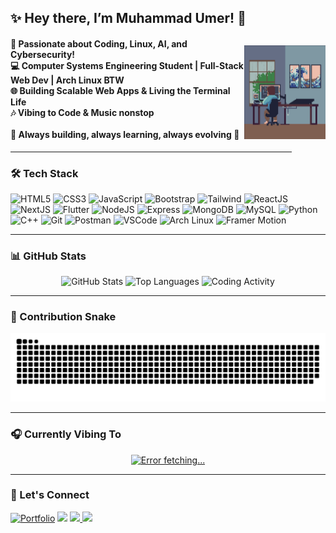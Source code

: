 <h2 align="left">✨ Hey there, I’m Muhammad Umer! 👋</h2>

<img style="margin-top:13px" align="right" height="150" width="130" src="./gifs/gif2.gif" />

<div style="width:450px">

<h4 align="left">🚀 Passionate about Coding, Linux, AI, and Cybersecurity!<br>
💻 Computer Systems Engineering Student | Full-Stack Web Dev | Arch Linux BTW <br>
🌐 Building Scalable Web Apps & Living the Terminal Life <br>
🎶 Vibing to Code & Music nonstop<br><br>
🌟 Always building, always learning, always evolving 🚀</h4>

---

</div>

### 🛠️ Tech Stack

<div align="left">
  <!-- Web & Frontend -->
  <img src="https://cdn.jsdelivr.net/gh/devicons/devicon/icons/html5/html5-original.svg" height="50" alt="HTML5" />
  <img src="https://cdn.jsdelivr.net/gh/devicons/devicon/icons/css3/css3-original.svg" height="50" alt="CSS3" />
  <img src="https://cdn.jsdelivr.net/gh/devicons/devicon/icons/javascript/javascript-original.svg" height="50" alt="JavaScript" />
  <img src="https://cdn.jsdelivr.net/gh/devicons/devicon/icons/bootstrap/bootstrap-original.svg" height="50" alt="Bootstrap" />
  <img src="https://cdn.jsdelivr.net/gh/devicons/devicon/icons/tailwindcss/tailwindcss-original.svg" height="50" alt="Tailwind" />
  <img src="https://cdn.jsdelivr.net/gh/devicons/devicon/icons/react/react-original.svg" height="50" alt="ReactJS" />
  <img src="https://cdn.jsdelivr.net/gh/devicons/devicon/icons/nextjs/nextjs-original.svg" height="50" alt="NextJS" />
  <img src="https://cdn.jsdelivr.net/gh/devicons/devicon/icons/flutter/flutter-original.svg" height="50" alt="Flutter" />
  
  <!-- Backend & Databases -->
  <img src="https://cdn.jsdelivr.net/gh/devicons/devicon/icons/nodejs/nodejs-original.svg" height="50" alt="NodeJS" />
  <img src="https://cdn.jsdelivr.net/gh/devicons/devicon/icons/express/express-original.svg" height="50" alt="Express" />
  <img src="https://cdn.jsdelivr.net/gh/devicons/devicon/icons/mongodb/mongodb-original.svg" height="50" alt="MongoDB" />
  <img src="https://cdn.jsdelivr.net/gh/devicons/devicon/icons/mysql/mysql-original.svg" height="50" alt="MySQL" />
  <img src="https://cdn.jsdelivr.net/gh/devicons/devicon/icons/python/python-original.svg" height="50" alt="Python" />
  <img src="https://cdn.jsdelivr.net/gh/devicons/devicon/icons/cplusplus/cplusplus-original.svg" height="50" alt="C++" />

  <!-- Tools & Platforms -->
  <img src="https://cdn.jsdelivr.net/gh/devicons/devicon/icons/git/git-original.svg" height="50" alt="Git" />
  <img src="https://cdn.jsdelivr.net/gh/devicons/devicon/icons/postman/postman-original.svg" height="50" alt="Postman" />
  <img src="https://cdn.jsdelivr.net/gh/devicons/devicon/icons/vscode/vscode-original.svg" height="50" alt="VSCode" />
  <img src="https://cdn.jsdelivr.net/gh/devicons/devicon/icons/archlinux/archlinux-original.svg" height="50" alt="Arch Linux" />
  <img src="https://cdn.jsdelivr.net/gh/devicons/devicon/icons/framermotion/framermotion-original.svg" height="40" alt="Framer Motion" />
</div>

---

### 📊 GitHub Stats

<div align="center">
  <img src="https://github-readme-stats.vercel.app/api?username=umerr17&show_icons=true&theme=tokyonight&hide_border=true" height="150" alt="GitHub Stats" />
  <img src="https://github-readme-stats.vercel.app/api/top-langs/?username=umerr17&layout=compact&theme=tokyonight&hide_border=true" height="150" alt="Top Languages" />
  <img src="https://github-profile-summary-cards.vercel.app/api/cards/productive-time?username=umerr17&theme=tokyonight" height="150" alt="Coding Activity" />
</div>

---

### 🐍 Contribution Snake

![snake gif](https://github.com/umerr17/umerr17/blob/output/github-snake-dark.svg)

---

### 🎧 Currently Vibing To

<div align="center">
  <a href="https://open.spotify.com/user/bsuamlo2t7js7quxwhqudkxrg">

![Error fetching...](https://spotify-recently-played-readme.vercel.app/api?user=bsuamlo2t7js7quxwhqudkxrg&count=2)

  </a>
</div>

---

### 🔗 Let's Connect

<p align="center">
  
 [![Portfolio](https://img.shields.io/badge/Portfolio-black?style=flat-square&logo=vercel&logoColor=white)](https://muhammadumer.dev)
  <a href="https://www.linkedin.com/in/umer17" target="_blank"><img src="https://img.shields.io/badge/LinkedIn-blue?style=for-the-badge&logo=linkedin&logoColor=white" /></a>
  <a href="https://www.instagram.com/umer17_" target="_blank">
  <img src="https://img.shields.io/badge/Instagram-E4405F?style=for-the-badge&logo=instagram&logoColor=white" />
</a>
  <a href="mailto:me@muhammadumer.dev"><img src="https://img.shields.io/badge/Email-D14836?style=for-the-badge&logo=gmail&logoColor=white" /></a>
</p>
